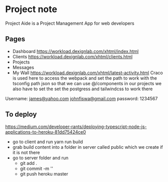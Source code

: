 
# Project note

Project Aide is a Project Management App for web developers

## Pages

- Dashboard <https://workload.dexignlab.com/xhtml/index.html>
- Clients <https://workload.dexignlab.com/xhtml/clients.html>
- Projects
- Messages
- My Wall <https://workload.dexignlab.com/xhtml/latest-activity.html>
Craco is used here to access the webpack and set the path to work with the tsconfig path json
so that we can use @/components in our projects we also have to set the set the postgress and tailwindcss to work there

Username: james@yahoo.com johnfiswa@gmail.com
password: 1234567

## To deploy

<https://medium.com/developer-rants/deploying-typescript-node-js-applications-to-heroku-81dd75424ce0>

- go to client and run yarn run build
- grab build content into a folder in server called public which we create if it is not there
- go to server folder and run
  - git add .
  - git commit -m ''
  - git push heroku master
